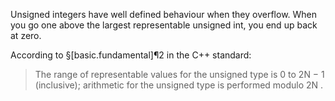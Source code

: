 Unsigned integers have well defined behaviour when they overflow. When you go one above the largest representable unsigned int, you end up back at zero.

According to §[basic.fundamental]¶2 in the C++ standard: 
> The range of representable values for the unsigned type is 0 to 2N − 1 (inclusive); arithmetic for the unsigned type is performed modulo 2N .
